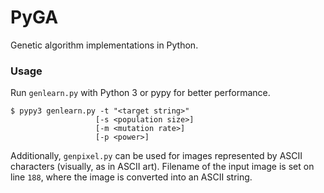 # PyGA
Genetic algorithm implementations in Python.

### Usage

Run `genlearn.py` with Python 3 or pypy for better performance. 

```
$ pypy3 genlearn.py -t "<target string>" 
                   [-s <population size>] 
                   [-m <mutation rate>] 
                   [-p <power>]
```

Additionally, `genpixel.py` can be used for images represented by ASCII characters (visually, as in ASCII art). Filename of the input image is set on line `188`, where the image is converted into an ASCII string.
